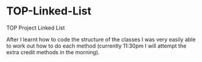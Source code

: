 # TOP-Linked-List
TOP Project Linked List

After I learnt how to code the structure of the classes I was very easily able to work out how to do each method (currently 11:30pm I will attempt
the extra credit methods in the morning).